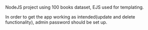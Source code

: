 NodeJS project using 100 books dataset, EJS used for templating.

In order to get the app working as intended(update and delete functionality), admin password should be set up. 
